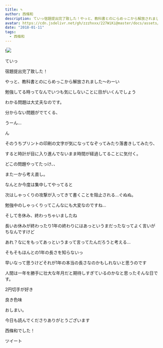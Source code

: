 ```yaml
---
title: ✎︎
author: 西條和
description: ていっ宿題提出完了致した！やっと、教科書とのにらめっこから解放されました〜わーい勉強してる時ってなんでいつも気にしないことに目がいくんでしょう...
avatar: https://cdn.jsdelivr.net/gh/zzzhxxx/227WiKi@master/docs/assets/photo/avatar/nagomi.jpg
date: "2018-01-11"
tags:
  - 西條和
---
```


!![](https://cdn.jsdelivr.net/gh/zzzhxxx/227WiKi-image@master/blog-image/nagomi-2018-01-11_1.jpg)





ていっ





宿題提出完了致した！





やっと、教科書とのにらめっこから解放されました〜わーい







勉強してる時ってなんでいつも気にしないことに目がいくんでしょう





わかる問題は大丈夫なのです。



分からない問題がでてくる、


うーん…


ん





そのうちプリントの印刷の文字が気になってなぞってみたり落書きしてみたり、



すると時計が目に入り進んでないまま時間が経過してることに気付く。




どこの問題やってたっけ、、



また一から考え直し。







なんとか今度は集中してやってると






次はしゃっくりの攻撃が入ってきて書くことを阻止される…ぐぬぬ。





勉強中のしゃっくりってこんなにも大変なのですね…










そして冬休み、終わっちゃいましたね






長いお休みが終わったり1年の終わりにはあっというまだったなってよく言いがちなんですけど








あれ？なにをもってあっというまって言ってたんだろうと考える…






そもそもほんとの1年の長さを知らないっ








早いなって思うけどそれが1年の本当の長さなのかもしれないと思うのです








人間は一年を勝手に壮大な年月だと期待しすぎているのかなと思ったそんな日です。




















2円切手が好き



良き色味






おしまい。










今日も読んでくださりありがとうございます




西條和でした！


ツイート



